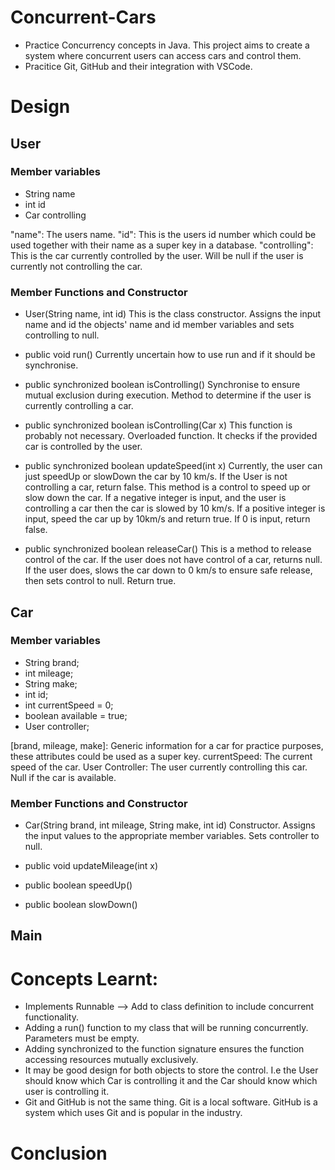 # Concurrent-Cars
+ Practice Concurrency concepts in Java. This project aims to create a system where concurrent users can access cars and control them.
+ Pracitice Git, GitHub and their integration with VSCode.

# Design
## User
### Member variables
+ String name
+ int id
+ Car controlling

"name": The users name.
"id": This is the users id number which could be used together with their name as a super key in a database.
"controlling": This is the car currently controlled by the user. Will be null if the user is currently not controlling the car.

### Member Functions and Constructor
+ User(String name, int id)
This is the class constructor. Assigns the input name and id the objects' name and id member variables and sets controlling to null.

+ public void run()
Currently uncertain how to use run and if it should be synchronise.

+ public synchronized boolean isControlling()
Synchronise to ensure mutual exclusion during execution. Method to determine if the user is currently controlling a car.

+ public synchronized boolean isControlling(Car x)
This function is probably not necessary. Overloaded function. It checks if the provided car is controlled by the user.

+ public synchronized boolean updateSpeed(int x)
Currently, the user can just speedUp or slowDown the car by 10 km/s. If the User is not controlling a car, return false. This method is a control to speed up or slow down the car. If a negative integer is input, and the user is controlling a car then the car is slowed by 10 km/s. If a positive integer is input, speed the car up by 10km/s and return true. If 0 is input, return false. 

+ public synchronized boolean releaseCar()
This is a method to release control of the car. If the user does not have control of a car, returns null. If the user does, slows the car down to 0 km/s to ensure safe release, then sets control to null. Return true.

## Car 
### Member variables
+ String brand;
+ int mileage;
+ String make;
+ int id;
+ int currentSpeed = 0;
+ boolean available = true;
+ User controller;

[brand, mileage, make]: Generic information for a car for practice purposes, these attributes could be used as a super key.
currentSpeed: The current speed of the car.
User Controller: The user currently controlling this car. Null if the car is available.

### Member Functions and Constructor
+ Car(String brand, int mileage, String make, int id)
Constructor. Assigns the input values to the appropriate member variables. Sets controller to null.

+ public void updateMileage(int x)


+ public boolean speedUp()


+ public boolean slowDown()


## Main

# Concepts Learnt:
+ Implements Runnable --> Add to class definition to include concurrent functionality.
+ Adding a run() function to my class that will be running concurrently. Parameters must be empty.
+ Adding synchronized to the function signature ensures the function accessing resources mutually exclusively.
+ It may be good design for both objects to store the control. I.e the User should know which Car is controlling it and the Car should know which user is controlling it.
+ Git and GitHub is not the same thing. Git is a local software. GitHub is a system which uses Git and is popular in the industry.

# Conclusion


